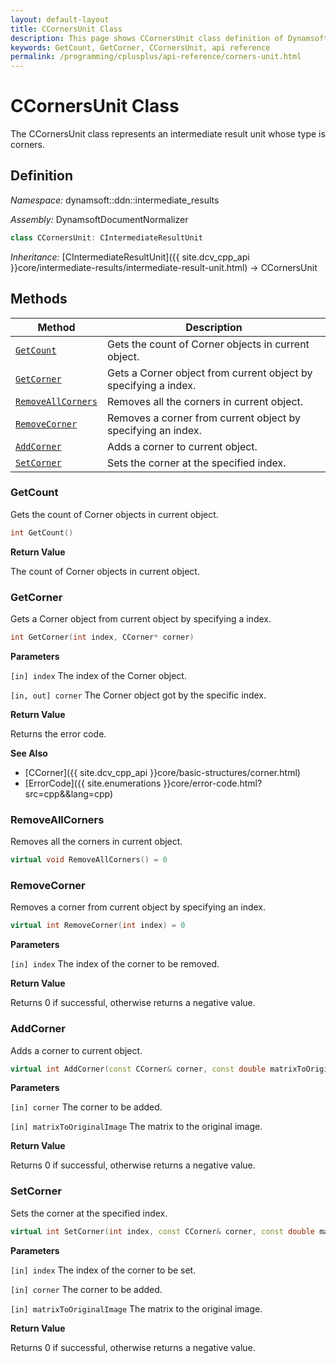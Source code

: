 ```yaml
---
layout: default-layout
title: CCornersUnit Class
description: This page shows CCornersUnit class definition of Dynamsoft Document Normalizer SDK C++ Edition.
keywords: GetCount, GetCorner, CCornersUnit, api reference
permalink: /programming/cplusplus/api-reference/corners-unit.html
---
```


# CCornersUnit Class

The CCornersUnit class represents an intermediate result unit whose type is corners.

## Definition

*Namespace:* dynamsoft::ddn::intermediate_results

*Assembly:* DynamsoftDocumentNormalizer

```cpp
class CCornersUnit: CIntermediateResultUnit
```

*Inheritance:* [CIntermediateResultUnit]({{ site.dcv_cpp_api }}core/intermediate-results/intermediate-result-unit.html) -> CCornersUnit

## Methods

| Method | Description |
|--------|-------------|
| [`GetCount`](#getcount) | Gets the count of Corner objects in current object.|
| [`GetCorner`](#getcorner) | Gets a Corner object from current object by specifying a index. |
| [`RemoveAllCorners`](#removeallcorners) | Removes all the corners in current object. |
| [`RemoveCorner`](removecorner) | Removes a corner from current object by specifying an index. |
| [`AddCorner`](addcorner) | Adds a corner to current object. |
| [`SetCorner`](setcorner) | Sets the corner at the specified index. |

### GetCount

Gets the count of Corner objects in current object.

```cpp
int GetCount() 
```

**Return Value**

The count of Corner objects in current object.

### GetCorner

Gets a Corner object from current object by specifying a index.

```cpp
int GetCorner(int index, CCorner* corner)
```

**Parameters**

`[in] index` The index of the Corner object.

`[in, out] corner` The Corner object got by the specific index.

**Return Value**

Returns the error code.

**See Also**

* [CCorner]({{ site.dcv_cpp_api }}core/basic-structures/corner.html)
* [ErrorCode]({{ site.enumerations }}core/error-code.html?src=cpp&&lang=cpp)

### RemoveAllCorners

Removes all the corners in current object.

```cpp
virtual void RemoveAllCorners() = 0
```

### RemoveCorner

Removes a corner from current object by specifying an index.

```cpp
virtual int RemoveCorner(int index) = 0
```

**Parameters**

`[in] index` The index of the corner to be removed.

**Return Value**

Returns 0 if successful, otherwise returns a negative value.

### AddCorner

Adds a corner to current object.

```cpp
virtual int AddCorner(const CCorner& corner, const double matrixToOriginalImage[9] =  IDENTITY_MATRIX) = 0
```

**Parameters**

`[in] corner` The corner to be added.

`[in] matrixToOriginalImage` The matrix to the original image.

**Return Value**

Returns 0 if successful, otherwise returns a negative value.

### SetCorner

Sets the corner at the specified index.

```cpp
virtual int SetCorner(int index, const CCorner& corner, const double matrixToOriginalImage[9] =  IDENTITY_MATRIX) = 0;
```

**Parameters**

`[in] index` The index of the corner to be set.

`[in] corner` The corner to be added.

`[in] matrixToOriginalImage` The matrix to the original image.

**Return Value**

Returns 0 if successful, otherwise returns a negative value.
